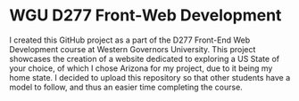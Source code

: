# WGU D277 Front-Web Development
I created this GitHub project as a part of the D277 Front-End Web Development course at Western Governors University. This project showcases the creation of a website dedicated to exploring a US State of your choice, of which I chose Arizona for my project, due to it being my home state. I decided to upload this repository so that other students have a model to follow, and thus an easier time completing the course.
